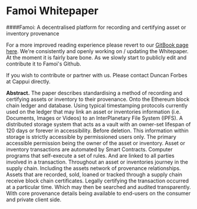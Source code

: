 # Famoi Whitepaper 



####Famoi: A decentralised platform for recording and certifying asset or inventory provenance


For a more improved reading experience please revert to our [GitBook page here](https://duncanaforbes.gitbooks.io/famoi-whitepaper/content/). We're consistently and openly working on / updating the Whitepaper. At the moment it is fairly bare bone. As we slowly start to publicly edit and contribute it to Famoi's Github. 

If you wish to contribute or partner with us. Please contact Duncan Forbes at Cappui directly.

**Abstract.** The paper describes standardising a method of recording and certifying assets or inventory to their provenance. Onto the Ethereum block chain ledger and database. Using typical timestamping protocols currently used on the ledger that may link an asset or inventories information (i.e. Documents, Images or Videos) to an InterPlanetary File System (IPFS). A distributed storage system that acts as a vault with an owner-set lifespan of 120 days or forever in accessibility. Before deletion. This information within storage is strictly accessible by permissioned users only. The primary accessible permission being the owner of the asset or inventory. Asset or inventory transactions are automated by Smart Contracts. Computer programs that self-execute a set of rules. And are linked to all parties involved in a transaction. Throughout an asset or inventories journey in the supply chain. Including the assets network of provenance relationships. Assets that are recorded, sold, loaned or tracked through a supply chain receive block chain certificates. Legally certifying the transaction occurred at a particular time. Which may then be searched and audited transparently. With core provenance details being available to end-users on the consumer and private client side.

